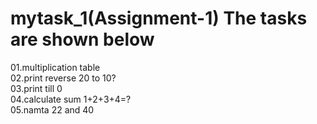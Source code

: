 # mytask_1(Assignment-1) The tasks are shown below
01.multiplication table<br>
02.print reverse 20 to 10?<br>
03.print till 0<br>
04.calculate sum 1+2+3+4=?<br>
05.namta 22 and 40<br>
